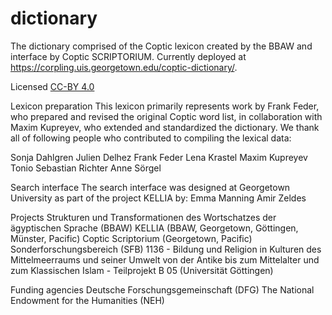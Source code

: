 # dictionary
The dictionary comprised of the Coptic lexicon created by the BBAW and interface by Coptic SCRIPTORIUM.  Currently deployed at https://corpling.uis.georgetown.edu/coptic-dictionary/.

Licensed [CC-BY 4.0](https://creativecommons.org/licenses/by/4.0/)

Lexicon preparation
This lexicon primarily represents work by Frank Feder, who prepared and revised the original Coptic word list, in collaboration with Maxim Kupreyev, who extended and standardized the dictionary. We thank all of following people who contributed to compiling the lexical data:

Sonja Dahlgren
Julien Delhez
Frank Feder
Lena Krastel
Maxim Kupreyev
Tonio Sebastian Richter
Anne Sörgel

Search interface
The search interface was designed at Georgetown University as part of the project KELLIA by:
Emma Manning
Amir Zeldes

Projects
Strukturen und Transformationen des Wortschatzes der ägyptischen Sprache (BBAW)
KELLIA (BBAW, Georgetown, Göttingen, Münster, Pacific)
Coptic Scriptorium (Georgetown, Pacific)
Sonderforschungsbereich (SFB) 1136 - Bildung und Religion in Kulturen des Mittelmeerraums und seiner Umwelt von der Antike bis zum Mittelalter und zum Klassischen Islam - Teilprojekt B 05 (Universität Göttingen)

Funding agencies
Deutsche Forschungsgemeinschaft (DFG)
The National Endowment for the Humanities (NEH)
